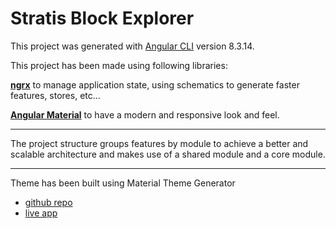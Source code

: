 # Stratis Block Explorer

This project was generated with [Angular CLI](https://github.com/angular/angular-cli) version 8.3.14.

This project has been made using following libraries:

[**ngrx**](https://ngrx.io/) to manage application state, using schematics to generate faster features, stores, etc...

[**Angular Material**](https://material.angular.io/) to have a modern and responsive look and feel.


---
The project structure groups features by module to achieve a better and scalable architecture and makes use of a shared module and a core module.

---

Theme has been built using Material Theme Generator  
- [github repo](https://github.com/arciisine/MaterialThemeGenerator)  
- [live app](https://materialtheme.arcsine.dev/)
